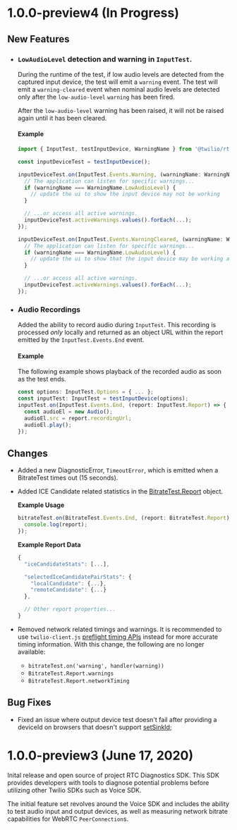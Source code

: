 1.0.0-preview4 (In Progress)
============================

New Features
-------------

* ### `LowAudioLevel` detection and warning in `InputTest`.

  During the runtime of the test, if low audio levels are detected from the captured input device, the test will emit a `warning` event. The test will emit a `warning-cleared` event when nominal audio levels are detected only after the `low-audio-level` `warning` has been fired.

  After the `low-audio-level` warning has been raised, it will not be raised again until it has been cleared.

  #### Example
  ```ts
  import { InputTest, testInputDevice, WarningName } from '@twilio/rtc-diagnostics';

  const inputDeviceTest = testInputDevice();

  inputDeviceTest.on(InputTest.Events.Warning, (warningName: WarningName) => {
    // The application can listen for specific warnings...
    if (warningName === WarningName.LowAudioLevel) {
      // update the ui to show the input device may not be working
    }

    // ...or access all active warnings.
    inputDeviceTest.activeWarnings.values().forEach(...);
  });

  inputDeviceTest.on(InputTest.Events.WarningCleared, (warningName: WarningName) => {
    // The application can listen for specific warnings...
    if (warningName === WarningName.LowAudioLevel) {
      // update the ui to show that the input device may be working again
    }

    // ...or access all active warnings.
    inputDeviceTest.activeWarnings.values().forEach(...);
  });
  ```

* ### Audio Recordings

  Added the ability to record audio during `InputTest`. This recording is processed _only_ locally and returned as an object URL within the report emitted by the `InputTest.Events.End` event.

  #### Example

  The following example shows playback of the recorded audio as soon as the test ends.

  ```ts
  const options: InputTest.Options = { ... };
  const inputTest: InputTest = testInputDevice(options);
  inputTest.on(InputTest.Events.End, (report: InputTest.Report) => {
    const audioEl = new Audio();
    audioEl.src = report.recordingUrl;
    audioEl.play();
  });
  ```

Changes
-------

* Added a new DiagnosticError, `TimeoutError`, which is emitted when a BitrateTest times out (15 seconds).

* Added ICE Candidate related statistics in the [BitrateTest.Report](https://twilio.github.io/rtc-diagnostics/interfaces/bitratetest.report.html) object.

  **Example Usage**
  ```ts
  bitrateTest.on(BitrateTest.Events.End, (report: BitrateTest.Report) => {
    console.log(report);
  });
  ```

  **Example Report Data**
  ```js
  {
    "iceCandidateStats": [...],

    "selectedIceCandidatePairStats": {
      "localCandidate": {...},
      "remoteCandidate": {...}
    },

    // Other report properties...
  }
  ```

* Removed network related timings and warnings. It is recommended to use `twilio-client.js` [preflight timing APIs](https://github.com/twilio/twilio-client.js/blob/preflight/PREFLIGHT.md) instead for more accurate timing information. With this change, the following are no longer available:
  - `bitrateTest.on('warning', handler(warning))`
  - `BitrateTest.Report.warnings`
  - `BitrateTest.Report.networkTiming`

Bug Fixes
---------

* Fixed an issue where output device test doesn't fail after providing a deviceId on browsers that doesn't support [setSinkId](https://developer.mozilla.org/en-US/docs/Web/API/HTMLMediaElement/setSinkId);

1.0.0-preview3 (June 17, 2020)
==============================

Inital release and open source of project RTC Diagnostics SDK. This SDK provides developers with tools to diagnose potential problems before utilizing other Twilio SDKs such as Voice SDK.

The initial feature set revolves around the Voice SDK and includes the ability to test audio input and output devices, as well as measuring network bitrate capabilities for WebRTC `PeerConnection`s.
